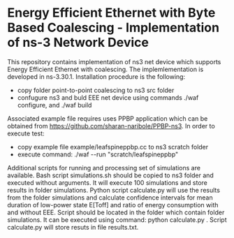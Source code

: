 
# Energy Efficient Ethernet with Byte Based Coalescing - Implementation of ns-3 Network Device

This repository contains implementation of ns3 net device which supports Energy Efficient Ethernet with coalescing. The implemlementation is developed in ns-3.30.1.  Installation procedure is the following:

- copy folder point-to-point coalescing to ns3 src folder
- confugure ns3 and buld EEE net device using commands ./waf configure, and ./waf build
 
Associated example file requires uses PPBP application which can be obtained from https://github.com/sharan-naribole/PPBP-ns3. In order to execute test:

- copy example file example/leafspineppbp.cc to ns3 scratch folder
- execute command: ./waf --run "scratch/leafspineppbp"

Additional scripts for running and processing set of simulations are available. Bash script simulations.sh should be copied to ns3 folder and executed without arguments. It will execute 100 simulations and store results in folder simulations. Python script calculate.py will use the results from the folder simulations and calculate confidence intervals for mean duration of low-power state E[Toff] and ratio of energy consumption with and without EEE. Script should be located in the folder which contain folder simulations. It can be executed using command: python calculate.py . Script calculate.py will store resuts in file results.txt.




